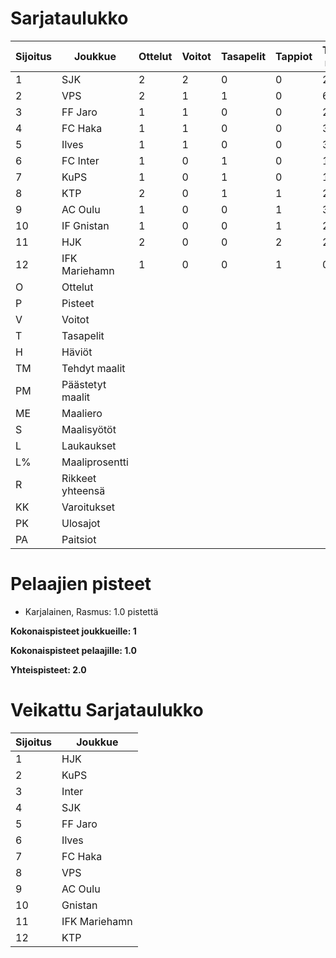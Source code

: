 # Sarjataulukko
| Sijoitus | Joukkue | Ottelut | Voitot | Tasapelit | Tappiot | Tehdyt maalit | Päästetyt maalit | Maaliero | Syötöt |
|----------|---------|---------|--------|-----------|---------|----------------|-------------------|----------|-------|
|1 | SJK | 2 | 2 | 0 | 0 | 2 | 0 | 2 | 1 | 36 | 5 | 21 | 3 | 0 | 2 | 6|
|2 | VPS | 2 | 1 | 1 | 0 | 6 | 5 | 1 | 3 | 34 | 17 | 25 | 2 | 0 | 7 | 4|
|3 | FF Jaro | 1 | 1 | 0 | 0 | 2 | 0 | 2 | 2 | 6 | 33 | 10 | 1 | 0 | 5 | 3|
|4 | FC Haka | 1 | 1 | 0 | 0 | 3 | 2 | 1 | 3 | 6 | 50 | 13 | 3 | 0 | 1 | 3|
|5 | Ilves | 1 | 1 | 0 | 0 | 3 | 2 | 1 | 2 | 7 | 42 | 12 | 0 | 0 | 1 | 3|
|6 | FC Inter | 1 | 0 | 1 | 0 | 1 | 1 | 0 | 1 | 11 | 9 | 6 | 2 | 0 | 2 | 1|
|7 | KuPS | 1 | 0 | 1 | 0 | 1 | 1 | 0 | 1 | 4 | 25 | 9 | 2 | 0 | 1 | 1|
|8 | KTP | 2 | 0 | 1 | 1 | 2 | 3 | -1 | 2 | 25 | 8 | 24 | 5 | 0 | 1 | 1|
|9 | AC Oulu | 1 | 0 | 0 | 1 | 3 | 4 | -1 | 3 | 8 | 37 | 11 | 4 | 1 | 1 | 0|
|10 | IF Gnistan | 1 | 0 | 0 | 1 | 2 | 3 | -1 | 2 | 5 | 40 | 12 | 2 | 0 | 1 | 0|
|11 | HJK | 2 | 0 | 0 | 2 | 2 | 4 | -2 | 2 | 20 | 10 | 29 | 4 | 1 | 3 | 0|
|12 | IFK Mariehamn | 1 | 0 | 0 | 1 | 0 | 2 | -2 | 0 | 9 | 0 | 12 | 2 | 0 | 0 | 0|
|O | Ottelut|
|P | Pisteet|
|V | Voitot|
|T | Tasapelit|
|H | Häviöt|
|TM | Tehdyt maalit|
|PM | Päästetyt maalit|
|ME | Maaliero|
|S | Maalisyötöt|
|L | Laukaukset|
|L% | Maaliprosentti|
|R | Rikkeet yhteensä|
|KK | Varoitukset|
|PK | Ulosajot|
|PA | Paitsiot|

# Pelaajien pisteet
* Karjalainen, Rasmus: 1.0 pistettä

**Kokonaispisteet joukkueille: 1**

**Kokonaispisteet pelaajille: 1.0**

**Yhteispisteet: 2.0**

# Veikattu Sarjataulukko
| Sijoitus | Joukkue |
|----------|---------|
| 1 | HJK |
| 2 | KuPS |
| 3 | Inter |
| 4 | SJK |
| 5 | FF Jaro |
| 6 | Ilves |
| 7 | FC Haka |
| 8 | VPS |
| 9 | AC Oulu |
| 10 | Gnistan |
| 11 | IFK Mariehamn |
| 12 | KTP |
